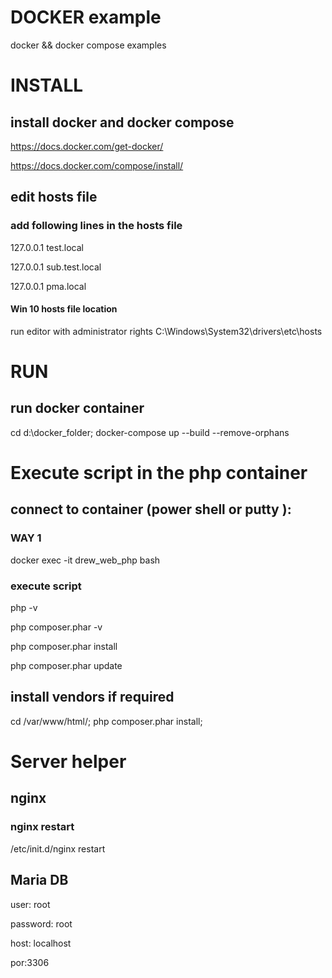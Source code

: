 # DOCKER example

docker && docker compose examples


# INSTALL 

##  install docker and docker compose

https://docs.docker.com/get-docker/

https://docs.docker.com/compose/install/

## edit hosts file 

### add following lines in the hosts file 

127.0.0.1 test.local 

127.0.0.1 sub.test.local

127.0.0.1 pma.local

#### Win 10 hosts file location 
 
 run editor with administrator rights 
 C:\Windows\System32\drivers\etc\hosts


# RUN 

## run docker container
 
 cd d:\docker_folder\;
 docker-compose up --build   --remove-orphans


# Execute script in the php container 


## connect to container (power shell or putty ):   

### WAY  1

docker exec -it drew_web_php bash

### execute script 

 php -v 
 
 php composer.phar -v
 
 php composer.phar install
 
 php composer.phar update


## install vendors if required

cd /var/www/html/; php composer.phar install;



# Server helper 

## nginx 

### nginx restart 

/etc/init.d/nginx restart

## Maria DB 

user: root

password: root

host: localhost

por:3306
 






 
 
 
 

